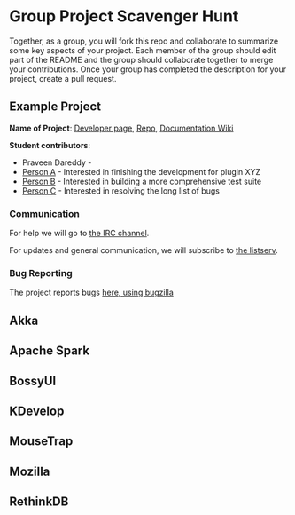 # Group Project Scavenger Hunt

Together, as a group, you will fork this repo and collaborate to summarize some key aspects of your project. Each member of the group should edit part of the README and the group should collaborate together to merge your contributions. Once your group has completed the description for your project, create a pull request.

## Example Project

**Name of Project**: [Developer page](#), [Repo](#), [Documentation Wiki](#)

**Student contributors**:

* Praveen Dareddy -
* [Person A](#) - Interested in finishing the development for plugin XYZ
* [Person B](#) - Interested in building a more comprehensive test suite
* [Person C](#) - Interested in resolving the long list of bugs

### Communication

For help we will go to [the IRC channel](#). 

For updates and general communication, we will subscribe to [the listserv](#).

### Bug Reporting

The project reports bugs [here, using bugzilla](#)

## Akka

## Apache Spark

## BossyUI

## KDevelop

## MouseTrap

## Mozilla

## RethinkDB
